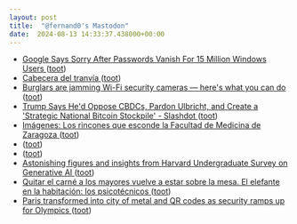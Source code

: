 ```yaml
---
layout: post
title:  "@fernand0's Mastodon"
date:  2024-08-13 14:33:37.438000+00:00
---
```

*  [Google Says Sorry After Passwords Vanish For 15 Million Windows Users ](https://www.forbes.com/sites/daveywinder/2024/07/29/google-says-sorry-after-passwords-vanish-for-15-million-windows-users) ([toot](https://mastodon.social/@fernand0/112955203088205695))
*  [Cabecera del tranvía ](https://www.flickr.com/photos/fernand0/53916032173) ([toot](https://mastodon.social/@fernand0/112955152052651195))
*  [Burglars are jamming Wi-Fi security cameras — here's what you can do ](https://www.pcworld.com/article/2405434/burglars-are-jamming-wi-fi-security-cameras.htm) ([toot](https://mastodon.social/@fernand0/112954896632220815))
*  [Trump Says He'd Oppose CBDCs, Pardon Ulbricht, and Create a 'Strategic National Bitcoin Stockpile' - Slashdot ](https://politics.slashdot.org/story/24/07/27/2141234/trump-says-hed-oppose-cbdcs-pardon-ulbricht-and-create-a-strategic-national-bitcoin-stockpil) ([toot](https://mastodon.social/@fernand0/112954708589013218))
*  [Imágenes: Los rincones que esconde la Facultad de Medicina de Zaragoza  ](https://www.heraldo.es/multimedia/imagenes/aragon/los-rincones-que-esconde-la-facultad-de-medicina-de-zaragoza/) ([toot](https://mastodon.social/@fernand0/112954495042132503))
*  [ ](https://mastodon.social/@macosas) ([toot](https://mastodon.social/@fernand0/112954375830638854))
*  [ ](https://fe.disroot.org/users/linuxzx80) ([toot](https://mastodon.social/@fernand0/112954369341443854))
*  [Astonishing figures and insights from Harvard Undergraduate Survey on Generative AI ](https://donaldclarkplanb.blogspot.com/2024/08/astonishing-figures-and-insights-from.htm) ([toot](https://mastodon.social/@fernand0/112954243899996007))
*  [Quitar el carné a los mayores vuelve a estar sobre la mesa. El elefante en la habitación: los psicotécnicos ](https://www.xataka.com/movilidad/quitar-carne-a-conductores-ancianos-vuelve-a-estar-mesa-deberiamos-mirar-a-psicotecnicos-sus-resultado) ([toot](https://mastodon.social/@fernand0/112954024366125665))
*  [Paris transformed into city of metal and QR codes as security ramps up for Olympics ](https://www.theguardian.com/sport/article/2024/jul/23/paris-transformed-into-city-of-metal-and-qr-codes-as-security-ramps-up-for-olympic) ([toot](https://mastodon.social/@fernand0/112953701653800863))
